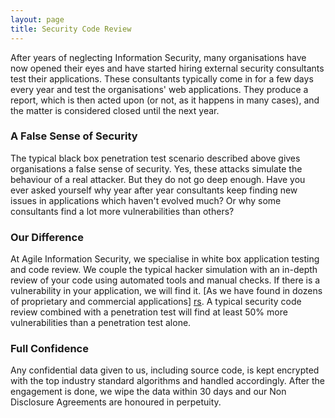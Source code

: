 ```yaml
---
layout: page
title: Security Code Review
---
```


After years of neglecting Information Security, many organisations have now opened their eyes and have started hiring external security consultants test their applications.
These consultants typically come in for a few days every year and test the organisations' web applications. They produce a report, which is then acted upon (or not, as it happens in many cases), and the matter is considered closed until the next year.

### A False Sense of Security
The typical black box penetration test scenario described above gives organisations a false sense of security. Yes, these attacks simulate the behaviour of a real attacker. But they do not go deep enough. Have you ever asked yourself why year after year consultants keep finding new issues in applications which haven't evolved much? Or why some consultants find a lot more vulnerabilities than others?

### Our Difference
At Agile Information Security, we specialise in white box application testing and code review. We couple the typical hacker simulation with an in-depth review of your code using automated tools and manual checks. If there is a vulnerability in your application, we will find it. [As we have found in dozens of proprietary and commercial applications] [rs]. A typical security code review combined with a penetration test will find at least 50% more vulnerabilities than a penetration test alone.

### Full Confidence
Any confidential data given to us, including source code, is kept encrypted with the top industry standard algorithms and handled accordingly. After the engagement is done, we wipe the data within 30 days and our Non Disclosure Agreements are honoured in perpetuity.

[rs]: /research.html
